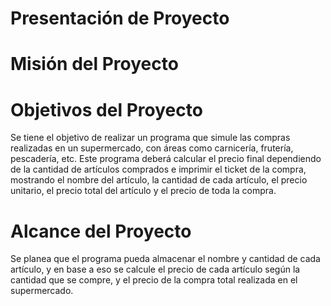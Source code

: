 # Presentación de Proyecto 

# Misión del Proyecto

# Objetivos del Proyecto
Se tiene el objetivo de realizar un programa que simule las compras realizadas en un supermercado, con áreas como carnicería, frutería, pescadería, etc. Este programa deberá calcular el precio final dependiendo de la cantidad de artículos comprados e imprimir el ticket
de la compra, mostrando el nombre del artículo, la cantidad de cada artículo, el precio unitario, el precio total del artículo y
el precio de toda la compra.

# Alcance del Proyecto
Se planea que el programa pueda almacenar el nombre y cantidad de cada artículo, y en base a eso se calcule el precio de cada artículo según la cantidad que se compre, y el precio de la compra total realizada en el supermercado.

